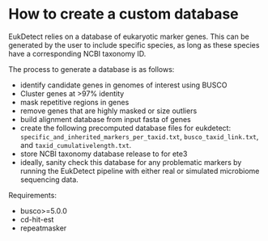 
<h1>How to create a custom database</h1>

EukDetect relies on a database of eukaryotic marker genes. This can be generated by the user to include specific species, as long as these species have a corresponding NCBI taxonomy ID.

The process to generate a database is as follows:
- identify candidate genes in genomes of interest using BUSCO
- Cluster genes at >97% identity
- mask repetitive regions in genes
- remove genes that are highly masked or size outliers
- build alignment database from input fasta of genes
- create the following precomputed database files for eukdetect: `specific_and_inherited_markers_per_taxid.txt`, `busco_taxid_link.txt`, and `taxid_cumulativelength.txt`.
- store NCBI taxonomy database release to for ete3
- ideally, sanity check this database for any problematic markers by running the EukDetect pipeline with either real or simulated microbiome sequencing data.




Requirements:
- busco>=5.0.0
- cd-hit-est
- repeatmasker
